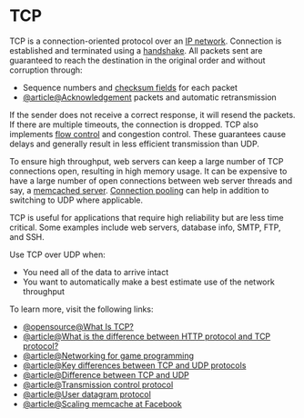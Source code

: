 # TCP

TCP is a connection-oriented protocol over an [IP network](https://en.wikipedia.org/wiki/Internet_Protocol). Connection is established and terminated using a [handshake](https://en.wikipedia.org/wiki/Handshaking). All packets sent are guaranteed to reach the destination in the original order and without corruption through:

- Sequence numbers and [checksum fields](https://en.wikipedia.org/wiki/Transmission_Control_Protocol#Checksum_computation) for each packet
- [@article@Acknowledgement](https://en.wikipedia.org/wiki/Acknowledgement_(data_networks)) packets and automatic retransmission

If the sender does not receive a correct response, it will resend the packets. If there are multiple timeouts, the connection is dropped. TCP also implements [flow control](<https://en.wikipedia.org/wiki/Flow_control_(data)>) and congestion control. These guarantees cause delays and generally result in less efficient transmission than UDP.

To ensure high throughput, web servers can keep a large number of TCP connections open, resulting in high memory usage. It can be expensive to have a large number of open connections between web server threads and say, a [memcached server](https://memcached.org/). [Connection pooling](https://en.wikipedia.org/wiki/Connection_pool) can help in addition to switching to UDP where applicable.

TCP is useful for applications that require high reliability but are less time critical. Some examples include web servers, database info, SMTP, FTP, and SSH.

Use TCP over UDP when:

- You need all of the data to arrive intact
- You want to automatically make a best estimate use of the network throughput

To learn more, visit the following links:

- [@opensource@What Is TCP?](https://github.com/donnemartin/system-design-primer#transmission-control-protocol-tcp)
- [@article@What is the difference between HTTP protocol and TCP protocol?](https://www.quora.com/What-is-the-difference-between-HTTP-protocol-and-TCP-protocol)
- [@article@Networking for game programming](http://gafferongames.com/networking-for-game-programmers/udp-vs-tcp/)
- [@article@Key differences between TCP and UDP protocols](http://www.cyberciti.biz/faq/key-differences-between-tcp-and-udp-protocols/)
- [@article@Difference between TCP and UDP](http://stackoverflow.com/questions/5970383/difference-between-tcp-and-udp)
- [@article@Transmission control protocol](https://en.wikipedia.org/wiki/Transmission_Control_Protocol)
- [@article@User datagram protocol](https://en.wikipedia.org/wiki/User_Datagram_Protocol)
- [@article@Scaling memcache at Facebook](http://www.cs.bu.edu/~jappavoo/jappavoo.github.com/451/papers/memcache-fb.pdf)
